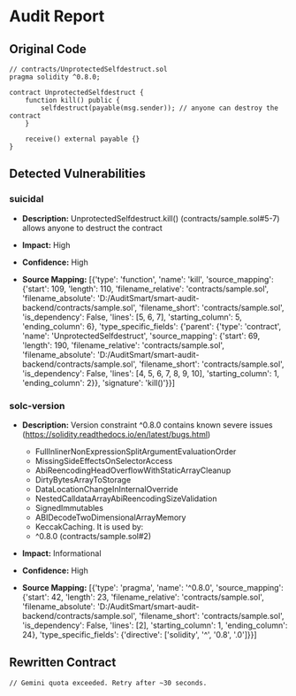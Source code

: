 # Audit Report

## Original Code

```solidity
// contracts/UnprotectedSelfdestruct.sol
pragma solidity ^0.8.0;

contract UnprotectedSelfdestruct {
    function kill() public {
        selfdestruct(payable(msg.sender)); // anyone can destroy the contract
    }

    receive() external payable {}
}

```

## Detected Vulnerabilities

### suicidal

- **Description:** UnprotectedSelfdestruct.kill() (contracts/sample.sol#5-7) allows anyone to destruct the contract

- **Impact:** High
- **Confidence:** High
- **Source Mapping:** [{'type': 'function', 'name': 'kill', 'source_mapping': {'start': 109, 'length': 110, 'filename_relative': 'contracts/sample.sol', 'filename_absolute': 'D:/AuditSmart/smart-audit-backend/contracts/sample.sol', 'filename_short': 'contracts/sample.sol', 'is_dependency': False, 'lines': [5, 6, 7], 'starting_column': 5, 'ending_column': 6}, 'type_specific_fields': {'parent': {'type': 'contract', 'name': 'UnprotectedSelfdestruct', 'source_mapping': {'start': 69, 'length': 190, 'filename_relative': 'contracts/sample.sol', 'filename_absolute': 'D:/AuditSmart/smart-audit-backend/contracts/sample.sol', 'filename_short': 'contracts/sample.sol', 'is_dependency': False, 'lines': [4, 5, 6, 7, 8, 9, 10], 'starting_column': 1, 'ending_column': 2}}, 'signature': 'kill()'}}]


### solc-version

- **Description:** Version constraint ^0.8.0 contains known severe issues (https://solidity.readthedocs.io/en/latest/bugs.html)
	- FullInlinerNonExpressionSplitArgumentEvaluationOrder
	- MissingSideEffectsOnSelectorAccess
	- AbiReencodingHeadOverflowWithStaticArrayCleanup
	- DirtyBytesArrayToStorage
	- DataLocationChangeInInternalOverride
	- NestedCalldataArrayAbiReencodingSizeValidation
	- SignedImmutables
	- ABIDecodeTwoDimensionalArrayMemory
	- KeccakCaching.
It is used by:
	- ^0.8.0 (contracts/sample.sol#2)

- **Impact:** Informational
- **Confidence:** High
- **Source Mapping:** [{'type': 'pragma', 'name': '^0.8.0', 'source_mapping': {'start': 42, 'length': 23, 'filename_relative': 'contracts/sample.sol', 'filename_absolute': 'D:/AuditSmart/smart-audit-backend/contracts/sample.sol', 'filename_short': 'contracts/sample.sol', 'is_dependency': False, 'lines': [2], 'starting_column': 1, 'ending_column': 24}, 'type_specific_fields': {'directive': ['solidity', '^', '0.8', '.0']}}]


## Rewritten Contract

```solidity
// Gemini quota exceeded. Retry after ~30 seconds.
```